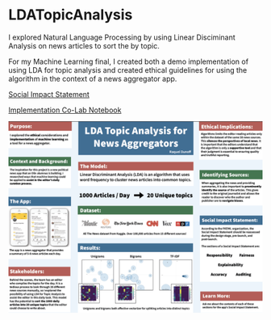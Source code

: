 # LDATopicAnalysis
I explored Natural Language Processing by using Linear Disciminant Analysis on news articles to sort the by topic.

For my Machine Learning final, I created both a demo implementation of using LDA for topic analysis and created ethical guidelines for using the algorithm in the context of a news aggregator app. 

[Social Impact Statement](SocialImpactStatement.md)

[Implementation Co-Lab Notebook](LDATopicAnalysis.ipynb)

![Final Poster](MLPoster.png)
